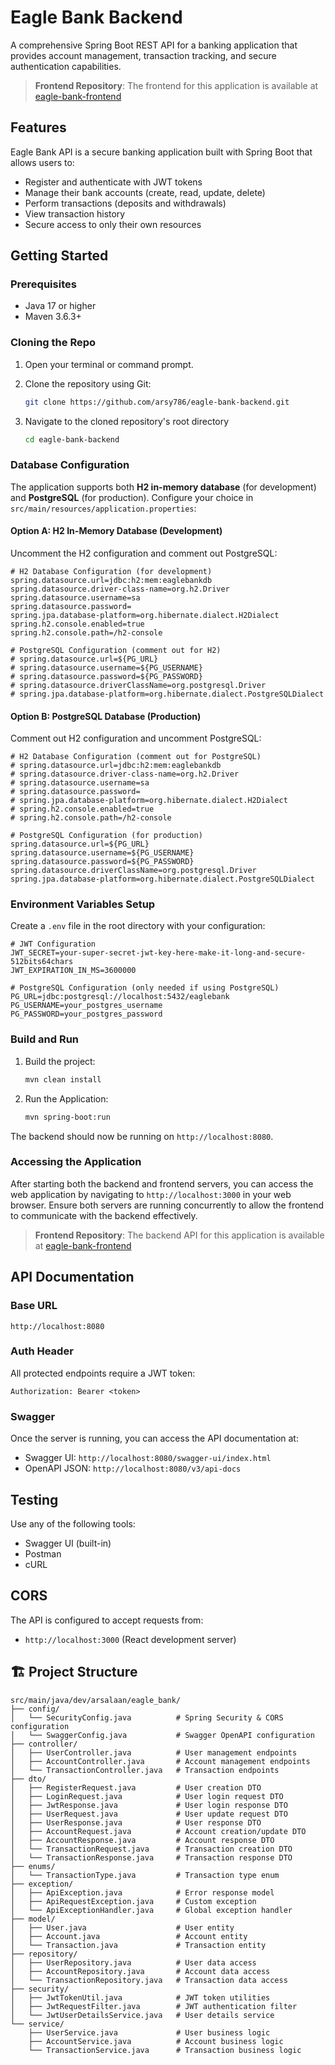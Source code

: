 # Eagle Bank Backend

A comprehensive Spring Boot REST API for a banking application that provides account management, transaction tracking, and secure authentication capabilities.

> **Frontend Repository**: The frontend for this application is available at [eagle-bank-frontend](https://github.com/arsy786/eagle-bank-frontend)

## Features

Eagle Bank API is a secure banking application built with Spring Boot that allows users to:

- Register and authenticate with JWT tokens
- Manage their bank accounts (create, read, update, delete)
- Perform transactions (deposits and withdrawals)
- View transaction history
- Secure access to only their own resources

## Getting Started

### Prerequisites

- Java 17 or higher
- Maven 3.6.3+

### Cloning the Repo

1. Open your terminal or command prompt.

2. Clone the repository using Git:

   ```bash
   git clone https://github.com/arsy786/eagle-bank-backend.git
   ```

3. Navigate to the cloned repository's root directory

   ```bash
   cd eagle-bank-backend
   ```

### Database Configuration

The application supports both **H2 in-memory database** (for development) and **PostgreSQL** (for production). Configure your choice in `src/main/resources/application.properties`:

#### Option A: H2 In-Memory Database (Development)

Uncomment the H2 configuration and comment out PostgreSQL:

```properties
# H2 Database Configuration (for development)
spring.datasource.url=jdbc:h2:mem:eaglebankdb
spring.datasource.driver-class-name=org.h2.Driver
spring.datasource.username=sa
spring.datasource.password=
spring.jpa.database-platform=org.hibernate.dialect.H2Dialect
spring.h2.console.enabled=true
spring.h2.console.path=/h2-console

# PostgreSQL Configuration (comment out for H2)
# spring.datasource.url=${PG_URL}
# spring.datasource.username=${PG_USERNAME}
# spring.datasource.password=${PG_PASSWORD}
# spring.datasource.driverClassName=org.postgresql.Driver
# spring.jpa.database-platform=org.hibernate.dialect.PostgreSQLDialect
```

#### Option B: PostgreSQL Database (Production)

Comment out H2 configuration and uncomment PostgreSQL:

```properties
# H2 Database Configuration (comment out for PostgreSQL)
# spring.datasource.url=jdbc:h2:mem:eaglebankdb
# spring.datasource.driver-class-name=org.h2.Driver
# spring.datasource.username=sa
# spring.datasource.password=
# spring.jpa.database-platform=org.hibernate.dialect.H2Dialect
# spring.h2.console.enabled=true
# spring.h2.console.path=/h2-console

# PostgreSQL Configuration (for production)
spring.datasource.url=${PG_URL}
spring.datasource.username=${PG_USERNAME}
spring.datasource.password=${PG_PASSWORD}
spring.datasource.driverClassName=org.postgresql.Driver
spring.jpa.database-platform=org.hibernate.dialect.PostgreSQLDialect
```

### Environment Variables Setup

Create a `.env` file in the root directory with your configuration:

```env
# JWT Configuration
JWT_SECRET=your-super-secret-jwt-key-here-make-it-long-and-secure-512bits64chars
JWT_EXPIRATION_IN_MS=3600000

# PostgreSQL Configuration (only needed if using PostgreSQL)
PG_URL=jdbc:postgresql://localhost:5432/eaglebank
PG_USERNAME=your_postgres_username
PG_PASSWORD=your_postgres_password
```

### Build and Run

1. Build the project:

   ```bash
   mvn clean install
   ```

2. Run the Application:

   ```bash
   mvn spring-boot:run
   ```

The backend should now be running on `http://localhost:8080`.

### Accessing the Application

After starting both the backend and frontend servers, you can access the web application by navigating to `http://localhost:3000` in your web browser. Ensure both servers are running concurrently to allow the frontend to communicate with the backend effectively.

> **Frontend Repository**: The backend API for this application is available at [eagle-bank-frontend](https://github.com/arsy786/eagle-bank-frontend)

## API Documentation

### Base URL

```
http://localhost:8080
```

### Auth Header

All protected endpoints require a JWT token:

```
Authorization: Bearer <token>
```

### Swagger

Once the server is running, you can access the API documentation at:

- Swagger UI: `http://localhost:8080/swagger-ui/index.html`
- OpenAPI JSON: `http://localhost:8080/v3/api-docs`

## Testing

Use any of the following tools:

- Swagger UI (built-in)
- Postman
- cURL

## CORS

The API is configured to accept requests from:

- `http://localhost:3000` (React development server)

## 🏗️ Project Structure

```
src/main/java/dev/arsalaan/eagle_bank/
├── config/
│   └── SecurityConfig.java          # Spring Security & CORS configuration
│   └── SwaggerConfig.java           # Swagger OpenAPI configuration
├── controller/
│   ├── UserController.java          # User management endpoints
│   ├── AccountController.java       # Account management endpoints
│   └── TransactionController.java   # Transaction endpoints
├── dto/
│   ├── RegisterRequest.java         # User creation DTO
│   ├── LoginRequest.java            # User login request DTO
│   ├── JwtResponse.java             # User login response DTO
│   ├── UserRequest.java             # User update request DTO
│   ├── UserResponse.java            # User response DTO
│   ├── AccountRequest.java          # Account creation/update DTO
│   ├── AccountResponse.java         # Account response DTO
│   └── TransactionRequest.java      # Transaction creation DTO
│   └── TransactionResponse.java     # Transaction response DTO
├── enums/
│   └── TransactionType.java         # Transaction type enum
├── exception/
│   ├── ApiException.java            # Error response model
│   ├── ApiRequestException.java     # Custom exception
│   └── ApiExceptionHandler.java     # Global exception handler
├── model/
│   ├── User.java                    # User entity
│   ├── Account.java                 # Account entity
│   └── Transaction.java             # Transaction entity
├── repository/
│   ├── UserRepository.java          # User data access
│   ├── AccountRepository.java       # Account data access
│   └── TransactionRepository.java   # Transaction data access
├── security/
│   ├── JwtTokenUtil.java            # JWT token utilities
│   ├── JwtRequestFilter.java        # JWT authentication filter
│   └── JwtUserDetailsService.java   # User details service
└── service/
    ├── UserService.java             # User business logic
    ├── AccountService.java          # Account business logic
    └── TransactionService.java      # Transaction business logic
```
